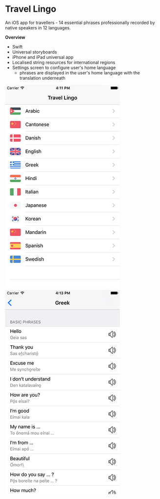 Travel Lingo
=============

An iOS app for travellers - 14 essential phrases professionally recorded by native speakers in 12 languages.

**Overview**
- Swift
- Universal storyboards
- iPhone and iPad universal app
- Localised string resources for international regions
- Settings screen to configure user's home language
  * phrases are displayed in the user's home language with the translation underneath


![Languages](/screenshots/languages-screenshot.png?raw=true)  ![Greek Phrases](/screenshots/greek-phrases-screenshot.png?raw=true)
